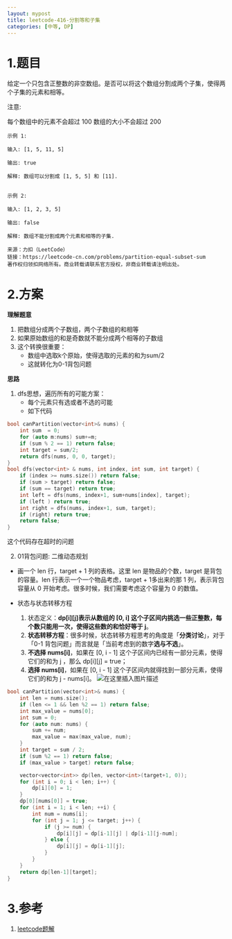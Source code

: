 ```yaml
---
layout: mypost
title: leetcode-416-分割等和子集
categories: [中等, DP]
---
```

# 1.题目

给定一个只包含正整数的非空数组。是否可以将这个数组分割成两个子集，使得两个子集的元素和相等。

注意:

每个数组中的元素不会超过 100
数组的大小不会超过 200
```
示例 1:

输入: [1, 5, 11, 5]

输出: true

解释: 数组可以分割成 [1, 5, 5] 和 [11].
 

示例 2:

输入: [1, 2, 3, 5]

输出: false

解释: 数组不能分割成两个元素和相等的子集.

来源：力扣（LeetCode）
链接：https://leetcode-cn.com/problems/partition-equal-subset-sum
著作权归领扣网络所有。商业转载请联系官方授权，非商业转载请注明出处。
```
# 2.方案
**理解题意**
1. 把数组分成两个子数组，两个子数组的和相等
2. 如果原始数组的和是奇数就不能分成两个相等的子数组
3. 这个转换很重要：
    - 数组中选取k个原始，使得选取的元素的和为sum/2
    - 这就转化为0-1背包问题

**思路**
1. dfs思想，遍历所有的可能方案：
    - 每个元素只有选或者不选的可能
    - 如下代码

```cpp
bool canPartition(vector<int>& nums) {
    int sum  = 0;
    for (auto m:nums) sum+=m;
    if (sum % 2 == 1) return false;
    int target = sum/2;
    return dfs(nums, 0, 0, target);
}
bool dfs(vector<int> & nums, int index, int sum, int target) {
    if (index >= nums.size()) return false;
    if (sum > target) return false;
    if (sum == target) return true;
    int left = dfs(nums, index+1, sum+nums[index], target);
    if (left ) return true;
    int right = dfs(nums, index+1, sum, target);
    if (right) return true;
    return false;
}
```
这个代码存在超时的问题

2. 01背包问题: 二维动态规划

- 画一个 len 行，target + 1 列的表格。这里 len 是物品的个数，target 是背包的容量。len 行表示一个一个物品考虑，target + 1多出来的那 1 列，表示背包容量从 0 开始考虑。很多时候，我们需要考虑这个容量为 0 的数值。

- 状态与状态转移方程
    1. 状态定义：**dp[i][j]表示从数组的 [0, i] 这个子区间内挑选一些正整数，每个数只能用一次，使得这些数的和恰好等于 j**。
    2. **状态转移方程**：很多时候，状态转移方程思考的角度是「**分类讨论**」，对于「0-1 背包问题」而言就是「当前考虑到的数字**选与不选**」。
    3. **不选择 nums[i]**，如果在 [0, i - 1] 这个子区间内已经有一部分元素，使得它们的和为 j ，那么 dp[i][j] = true；
    4. **选择 nums[i]**，如果在 [0, i - 1] 这个子区间内就得找到一部分元素，使得它们的和为 j - nums[i]。
![在这里插入图片描述](https://img-blog.csdnimg.cn/20201011144939178.png)

```cpp
bool canPartition(vector<int>& nums) {
    int len = nums.size();
    if (len <= 1 && len %2 == 1) return false;
    int max_value = nums[0];
    int sum = 0;
    for (auto num: nums) {
        sum += num;
        max_value = max(max_value, num);
    }
    int target = sum / 2;
    if (sum %2 == 1) return false;
    if (max_value > target) return false;

    vector<vector<int>> dp(len, vector<int>(target+1, 0));
    for (int i = 0; i < len; i++) {
        dp[i][0] = 1;
    }
    dp[0][nums[0]] = true;
    for (int i = 1; i < len; ++i) {
        int num = nums[i];
        for (int j = 1; j <= target; j++) {
            if (j >= num) {
                dp[i][j] = dp[i-1][j] | dp[i-1][j-num];
            } else {
                dp[i][j] = dp[i-1][j];
            }
        }
    }
    return dp[len-1][target];
}
```

# 3.参考
1. [leetcode题解](https://leetcode-cn.com/problems/partition-equal-subset-sum/solution/0-1-bei-bao-wen-ti-xiang-jie-zhen-dui-ben-ti-de-yo/)
